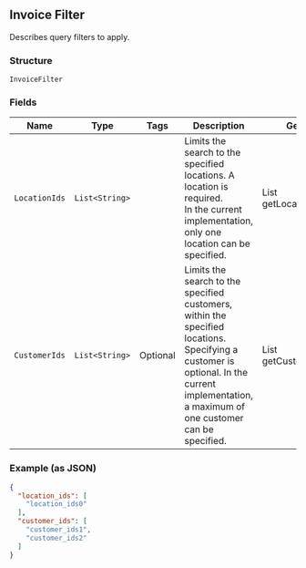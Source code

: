 ## Invoice Filter

Describes query filters to apply.

### Structure

`InvoiceFilter`

### Fields

| Name | Type | Tags | Description | Getter |
|  --- | --- | --- | --- | --- |
| `LocationIds` | `List<String>` |  | Limits the search to the specified locations. A location is required. <br>In the current implementation, only one location can be specified. | List<String> getLocationIds() |
| `CustomerIds` | `List<String>` | Optional | Limits the search to the specified customers, within the specified locations. <br>Specifying a customer is optional. In the current implementation, <br>a maximum of one customer can be specified. | List<String> getCustomerIds() |

### Example (as JSON)

```json
{
  "location_ids": [
    "location_ids0"
  ],
  "customer_ids": [
    "customer_ids1",
    "customer_ids2"
  ]
}
```


